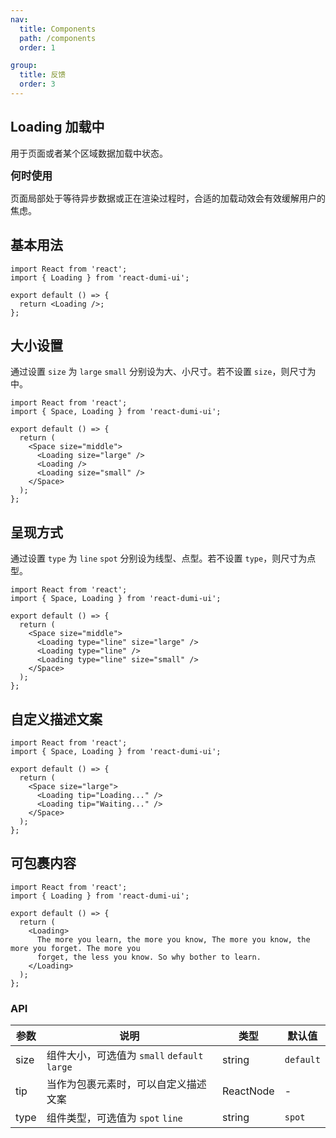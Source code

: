 ```yaml
---
nav:
  title: Components
  path: /components
  order: 1

group:
  title: 反馈
  order: 3
---
```


## Loading 加载中

用于页面或者某个区域数据加载中状态。

<big>**何时使用**</big>

页面局部处于等待异步数据或正在渲染过程时，合适的加载动效会有效缓解用户的焦虑。

## 基本用法

```tsx
import React from 'react';
import { Loading } from 'react-dumi-ui';

export default () => {
  return <Loading />;
};
```

## 大小设置

通过设置 `size` 为 `large` `small` 分别设为大、小尺寸。若不设置 `size`，则尺寸为中。

```tsx
import React from 'react';
import { Space, Loading } from 'react-dumi-ui';

export default () => {
  return (
    <Space size="middle">
      <Loading size="large" />
      <Loading />
      <Loading size="small" />
    </Space>
  );
};
```

## 呈现方式

通过设置 `type` 为 `line` `spot` 分别设为线型、点型。若不设置 `type`，则尺寸为点型。

```tsx
import React from 'react';
import { Space, Loading } from 'react-dumi-ui';

export default () => {
  return (
    <Space size="middle">
      <Loading type="line" size="large" />
      <Loading type="line" />
      <Loading type="line" size="small" />
    </Space>
  );
};
```

## 自定义描述文案

```tsx
import React from 'react';
import { Space, Loading } from 'react-dumi-ui';

export default () => {
  return (
    <Space size="large">
      <Loading tip="Loading..." />
      <Loading tip="Waiting..." />
    </Space>
  );
};
```

## 可包裹内容

```tsx
import React from 'react';
import { Loading } from 'react-dumi-ui';

export default () => {
  return (
    <Loading>
      The more you learn, the more you know, The more you know, the more you forget. The more you
      forget, the less you know. So why bother to learn.
    </Loading>
  );
};
```

### API

| 参数 | 说明                                         | 类型      | 默认值    |
| ---- | -------------------------------------------- | --------- | --------- |
| size | 组件大小，可选值为 `small` `default` `large` | string    | `default` |
| tip  | 当作为包裹元素时，可以自定义描述文案         | ReactNode | -         |
| type | 组件类型，可选值为 `spot` `line`             | string    | `spot`    |
